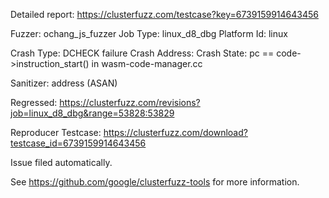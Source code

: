Detailed report: https://clusterfuzz.com/testcase?key=6739159914643456

Fuzzer: ochang_js_fuzzer
Job Type: linux_d8_dbg
Platform Id: linux

Crash Type: DCHECK failure
Crash Address: 
Crash State:
  pc == code->instruction_start() in wasm-code-manager.cc
  
Sanitizer: address (ASAN)

Regressed: https://clusterfuzz.com/revisions?job=linux_d8_dbg&range=53828:53829

Reproducer Testcase: https://clusterfuzz.com/download?testcase_id=6739159914643456

Issue filed automatically.

See https://github.com/google/clusterfuzz-tools for more information.